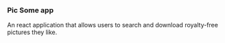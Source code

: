 ### Pic Some app
An react application that allows users to search and download royalty-free pictures they like.
